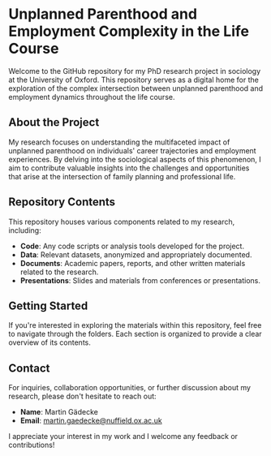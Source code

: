 # Unplanned Parenthood and Employment Complexity in the Life Course

Welcome to the GitHub repository for my PhD research project in sociology at the University of Oxford. This repository serves as a digital home for the exploration of the complex intersection between unplanned parenthood and employment dynamics throughout the life course.

## About the Project
My research focuses on understanding the multifaceted impact of unplanned parenthood on individuals' career trajectories and employment experiences. By delving into the sociological aspects of this phenomenon, I aim to contribute valuable insights into the challenges and opportunities that arise at the intersection of family planning and professional life.

## Repository Contents
This repository houses various components related to my research, including:

- **Code**: Any code scripts or analysis tools developed for the project.
- **Data**: Relevant datasets, anonymized and appropriately documented.
- **Documents**: Academic papers, reports, and other written materials related to the research.
- **Presentations**: Slides and materials from conferences or presentations.

## Getting Started
If you're interested in exploring the materials within this repository, feel free to navigate through the folders. Each section is organized to provide a clear overview of its contents.

## Contact
For inquiries, collaboration opportunities, or further discussion about my research, please don't hesitate to reach out:

- **Name**: Martin Gädecke
- **Email**: martin.gaedecke@nuffield.ox.ac.uk

I appreciate your interest in my work and I welcome any feedback or contributions!
